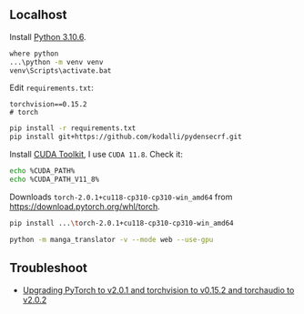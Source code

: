 ## Localhost

Install [Python 3.10.6](https://www.python.org/downloads/release/python-3106/).

```sh
where python
...\python -m venv venv
venv\Scripts\activate.bat
```

Edit `requirements.txt`:

```
torchvision==0.15.2
# torch
```

```sh
pip install -r requirements.txt
pip install git+https://github.com/kodalli/pydensecrf.git
```

Install [CUDA Toolkit](https://developer.nvidia.com/cuda-toolkit), I use `CUDA 11.8`. Check it:

```sh
echo %CUDA_PATH%
echo %CUDA_PATH_V11_8%
```

Downloads `torch-2.0.1+cu118-cp310-cp310-win_amd64` from https://download.pytorch.org/whl/torch.

```sh
pip install ...\torch-2.0.1+cu118-cp310-cp310-win_amd64
```

```sh
python -m manga_translator -v --mode web --use-gpu
```

## Troubleshoot

- [Upgrading PyTorch to v2.0.1 and torchvision to v0.15.2 and torchaudio to v2.0.2](https://github.com/googlecolab/colabtools/issues/3646)